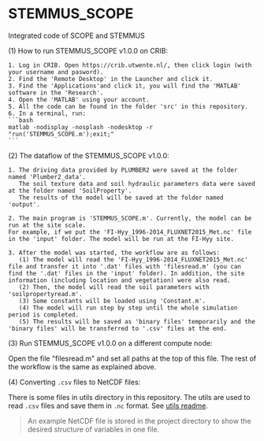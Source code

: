 # STEMMUS_SCOPE
Integrated code of SCOPE and STEMMUS 

(1) How to run STEMMUS_SCOPE v1.0.0 on CRIB:

    1. Log in CRIB. Open https://crib.utwente.nl/, then click login (with your username and pasword). 
    2. Find the 'Remote Desktop' in the Launcher and click it.
    3. Find the 'Applications'and click it, you will find the 'MATLAB' software in the 'Research'.
    4. Open the 'MATLAB' using your account.
    5. All the code can be found in the folder 'src' in this repository.
    6. In a terminal, run:
    ```bash
    matlab -nodisplay -nosplash -nodesktop -r "run('STEMMUS_SCOPE.m');exit;"
    ```

(2) The dataflow of the STEMMUS_SCOPE v1.0.0:

    1. The driving data provided by PLUMBER2 were saved at the folder named 'Plumber2_data'. 
       The soil texture data and soil hydraulic parameters data were saved at the folder named 'SoilProperty'.
       The results of the model will be saved at the folder named 'output'.

    2. The main program is 'STEMMUS_SCOPE.m'. Currently, the model can be run at the site scale. 
    For example, if we put the 'FI-Hyy_1996-2014_FLUXNET2015_Met.nc' file in the 'input' folder. The model will be run at the FI-Hyy site.

    3. After the model was started, the workflow are as follows:
       (1) The model will read the 'FI-Hyy_1996-2014_FLUXNET2015_Met.nc' file and transfer it into '.dat' files with 'filesread.m' (you can find the '.dat' files in the 'input' folder). In addition, the site information (including location and vegetation) were also read.
       (2) Then, the model will read the soil parameters with 'soilpropertyread.m'.
       (3) Some constants will be loaded using 'Constant.m'.
       (4) The model will run step by step until the whole simulation period is completed.
       (5) The results will be saved as 'binary files' temporarily and the 'binary files' will be transferred to '.csv' files at the end.

(3) Run STEMMUS_SCOPE v1.0.0 on a different compute node:

Open the file "filesread.m" and set all paths at the top of this file. The rest of the workflow is the same as explained above. 

(4) Converting `.csv` files to NetCDF files:

There is some files in utils directory in this repository. The utils are used to
read `.csv` files and save them in `.nc` format. See [utils readme](./utils/csv_to_nc/README.md).

> An example NetCDF file is stored in the project directory to show the desired
  structure of variables in one file.